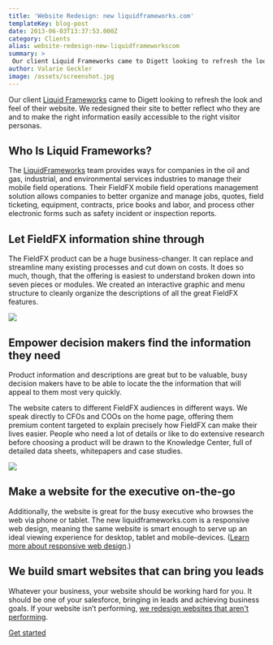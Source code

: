 ```yaml
---
title: 'Website Redesign: new liquidframeworks.com'
templateKey: blog-post
date: 2013-06-03T13:37:53.000Z
category: Clients
alias: website-redesign-new-liquidframeworkscom
summary: > 
 Our client Liquid Frameworks came to Digett looking to refresh the look and feel of their website. We redesigned their site to better reflect who they are and to make the right information easily accessible to the right visitor personas.
author: Valarie Geckler
image: /assets/screenshot.jpg
---
```


Our client [Liquid Frameworks](http://www.liquidframeworks.com) came to Digett looking to refresh the look and feel of their website. We redesigned their site to better reflect who they are and to make the right information easily accessible to the right visitor personas.

Who Is Liquid Frameworks?
-------------------------

The [LiquidFrameworks](http://www.liquidframeworks.com/) team provides ways for companies in the oil and gas, industrial, and environmental services industries to manage their mobile field operations. Their FieldFX mobile field operations management solution allows companies to better organize and manage jobs, quotes, field ticketing, equipment, contracts, price books and labor, and process other electronic forms such as safety incident or inspection reports.

Let FieldFX information shine through
-------------------------------------

The FieldFX product can be a huge business-changer. It can replace and streamline many existing processes and cut down on costs. It does so much, though, that the offering is easiest to understand broken down into seven pieces or modules. We created an interactive graphic and menu structure to cleanly organize the descriptions of all the great FieldFX features.

![](/sites/default/files/fieldfx-modules_0.jpg)

Empower decision makers find the information they need
------------------------------------------------------

Product information and descriptions are great but to be valuable, busy decision makers have to be able to locate the the information that will appeal to them most very quickly.

The website caters to different FieldFX audiences in different ways. We speak directly to CFOs and COOs on the home page, offering them premium content targeted to explain precisely how FieldFX can make their lives easier. People who need a lot of details or like to do extensive research before choosing a product will be drawn to the Knowledge Center, full of detailed data sheets, whitepapers and case studies.

![](/sites/default/files/liquidframeworks-whitepapers_0.jpg)

Make a website for the executive on-the-go
------------------------------------------

Additionally, the website is great for the busy executive who browses the web via phone or tablet. The new liquidframeworks.com is a responsive web design, meaning the same website is smart enough to serve up an ideal viewing experience for desktop, tablet and mobile-devices. ([Learn more about responsive web design](/blog/02/13/2013/why-should-my-company-consider-responsive-design-my-mobile-website).)

We build smart websites that can bring you leads
------------------------------------------------

Whatever your business, your website should be working hard for you. It should be one of your salesforce, bringing in leads and achieving business goals. If your website isn’t performing, [we redesign websites that aren't performing](/we-redesign-bad-websites).

[Get started](/we-redesign-bad-websites)